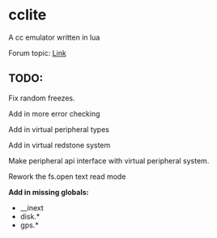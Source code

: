 cclite
======

A cc emulator written in lua

Forum topic: [Link](http://www.computercraft.info/forums2/index.php?/topic/13445-lightweight-cc-emulator-download-now/)

TODO:
-----

Fix random freezes.

Add in more error checking

Add in virtual peripheral types

Add in virtual redstone system

Make peripheral api interface with virtual peripheral system.

Rework the fs.open text read mode

**Add in missing globals:**

  * __inext
  * disk.*
  * gps.*

